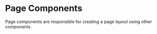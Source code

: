# Page Components

Page components are responsible for creating a page
layout using other components.
